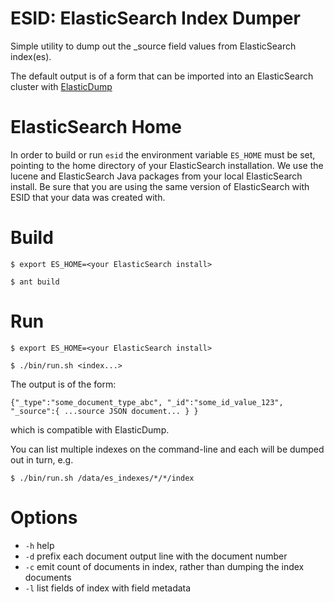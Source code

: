 # ESID: ElasticSearch Index Dumper

Simple utility to dump out the _source field values from ElasticSearch index(es).

The default output is of a form that can be imported into an ElasticSearch cluster with [ElasticDump](https://github.com/taskrabbit/elasticsearch-dump)

# ElasticSearch Home

In order to build or run `esid` the environment variable `ES_HOME` must be set, pointing to the home directory of your ElasticSearch installation.  We use the lucene and ElasticSearch Java packages from your local ElasticSearch install.  Be sure that you are using the same version of ElasticSearch with ESID that your data was created with.

# Build

```
$ export ES_HOME=<your ElasticSearch install>

$ ant build
```

# Run

```
$ export ES_HOME=<your ElasticSearch install>

$ ./bin/run.sh <index...>
```

The output is of the form:

```
{"_type":"some_document_type_abc", "_id":"some_id_value_123", "_source":{ ...source JSON document... } }
```

which is compatible with ElasticDump.

You can list multiple indexes on the command-line and each will be dumped out in turn, e.g.

```
$ ./bin/run.sh /data/es_indexes/*/*/index
```

# Options

- `-h` help
- `-d` prefix each document output line with the document number
- `-c` emit count of documents in index, rather than dumping the index documents
- `-l` list fields of index with field metadata
